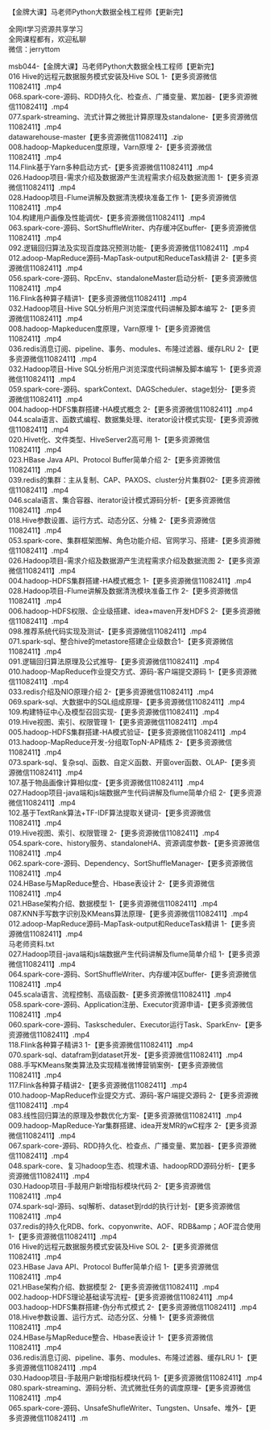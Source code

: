 【金牌大课】马老师Python大数据全栈工程师【更新完】

全网it学习资源共享学习<br>全网课程都有，欢迎私聊<br>微信：jerryttom<br>

msb044-【金牌大课】马老师Python大数据全栈工程师【更新完】<br> 016 Hive的远程元数据服务模式安装及Hive SOL 1-【更多资源微信11082411】.mp4<br> 068.spark-core-源码、RDD持久化、检查点、广播变量、累加器-【更多资源微信11082411】.mp4<br> 077.spark-streaming、流式计算之微批计算原理及standalone-【更多资源微信11082411】.mp4<br> datawarehouse-master【更多资源微信11082411】.zip<br> 008.hadoop-Mapkeducen度原理，Varn原埋 2-【更多资源微信11082411】.mp4<br> 114.Flink基于Yarn多种启动方式-【更多资源微信11082411】.mp4<br> 026.Hadoop项目-需求介绍及数据源产生流程需求介绍及数据流图 1-【更多资源微信11082411】.mp4<br> 028.Hadoop项目-Flume讲解及数据清洗模块准备工作 1-【更多资源微信11082411】.mp4<br> 104.构建用户画像及性能调优-【更多资源微信11082411】.mp4<br> 063.spark-core-源码、SortShuffleWriter、内存缓冲区buffer-【更多资源微信11082411】.mp4<br> 092.逻辑回归算法及实现百度路况预测功能-【更多资源微信11082411】.mp4<br> 012.adoop-MapReduce源码-MapTask-output和ReduceTask精讲 2-【更多资源微信11082411】.mp4<br> 056.spark-core-源码、RpcEnv、standaloneMaster启动分析-【更多资源微信11082411】.mp4<br> 116.Flink各种算子精讲1-【更多资源微信11082411】.mp4<br> 032.Hadoop项目-Hive SQL分析用户浏览深度代码讲解及脚本编写 2-【更多资源微信11082411】.mp4<br> 008.hadoop-Mapkeducen度原理，Varn原埋 1-【更多资源微信11082411】.mp4<br> 036.redis消息订阅、pipeline、事务、modules、布隆过滤器、缓存LRU 2-【更多资源微信11082411】.mp4<br> 032.Hadoop项目-Hive SQL分析用户浏览深度代码讲解及脚本编写 1-【更多资源微信11082411】.mp4<br> 059.spark-core-源码、sparkContext、DAGScheduler、stage划分-【更多资源微信11082411】.mp4<br> 004.hadoop-HDFS集群搭建-HA模式概念 2-【更多资源微信11082411】.mp4<br> 044.scala语言、函数式编程、数据集处理、iterator设计模式实现-【更多资源微信11082411】.mp4<br> 020.Hivet化、文件类型、HiveServer2高可用 1-【更多资源微信11082411】.mp4<br> 023.HBase Java API、Protocol Buffer简单介绍 2-【更多资源微信11082411】.mp4<br> 039.redis的集群：主从复制、CAP、PAXOS、cluster分片集群02-【更多资源微信11082411】.mp4<br> 046.scala语言、集合容器、iterator设计模式源码分析-【更多资源微信11082411】.mp4<br> 018.Hive参数设置、运行方式、动态分区、分桶 2-【更多资源微信11082411】.mp4<br> 053.spark-core、集群框架图解、角色功能介绍、官网学习、搭建-【更多资源微信11082411】.mp4<br> 026.Hadoop项目-需求介绍及数据源产生流程需求介绍及数据流图 2-【更多资源微信11082411】.mp4<br> 004.hadoop-HDFS集群搭建-HA模式概念 1-【更多资源微信11082411】.mp4<br> 028.Hadoop项目-Flume讲解及数据清洗模块准备工作 2-【更多资源微信11082411】.mp4<br> 006.hadoop-HDFS权限、企业级搭建、idea+maven开发HDFS 2-【更多资源微信11082411】.mp4<br> 098.推荐系统代码实现及测试-【更多资源微信11082411】.mp4<br> 071.spark-sql、整合hive的metastore搭建企业级数合1-【更多资源微信11082411】.mp4<br> 091.逻辑回归算法原理及公式推导-【更多资源微信11082411】.mp4<br> 010.hadoop-MapReduce作业提交方式、源码-客户端提交源码 1-【更多资源微信11082411】.mp4<br> 033.redis介绍及NIO原理介绍 2-【更多资源微信11082411】.mp4<br> 069.spark-sql、大数据中的SQL组成原理-【更多资源微信11082411】.mp4<br> 109.构建特征中心及模型召回实现-【更多资源微信11082411】.mp4<br> 019.Hive视图、索引、权限管理 1-【更多资源微信11082411】.mp4<br> 005.hadoop-HDFS集群搭建-HA模式验证-【更多资源微信11082411】.mp4<br> 013.hadoop-MapReduce开发-分组取TopN-AP精炼 2-【更多资源微信11082411】.mp4<br> 073.spark-sql、复杂sql、函数、自定义函数、开窗over函数、OLAP-【更多资源微信11082411】.mp4<br> 107.基于物品画像计算相似度-【更多资源微信11082411】.mp4<br> 027.Hadoop项目-java端和js端数据产生代码讲解及flume简单介绍 2-【更多资源微信11082411】.mp4<br> 102.基于TextRank算法+TF-IDF算法提取关键词-【更多资源微信11082411】.mp4<br> 019.Hive视图、索引、权限管理 2-【更多资源微信11082411】.mp4<br> 054.spark-core、history服务、standaloneHA、资源调度参数-【更多资源微信11082411】.mp4<br> 062.spark-core-源码、Dependency、SortShuffleManager-【更多资源微信11082411】.mp4<br> 024.HBase与MapReduce整合、Hbase表设计 2-【更多资源微信11082411】.mp4<br> 021.HBase架构介绍、数据模型 1-【更多资源微信11082411】.mp4<br> 087.KNN手写数字识别及KMeans算法原理-【更多资源微信11082411】.mp4<br> 012.adoop-MapReduce源码-MapTask-output和ReduceTask精讲 1-【更多资源微信11082411】.mp4<br> 马老师资料.txt<br> 027.Hadoop项目-java端和js端数据产生代码讲解及flume简单介绍 1-【更多资源微信11082411】.mp4<br> 064.spark-core-源码、SortShuffleWriter、内存缓冲区buffer-【更多资源微信11082411】.mp4<br> 045.scala语言、流程控制、高级函数-【更多资源微信11082411】.mp4<br> 058.spark-core-源码、Application注册、Executor资源申请-【更多资源微信11082411】.mp4<br> 060.spark-core-源码、Taskscheduler、Executor运行Task、SparkEnv-【更多资源微信11082411】.mp4<br> 118.Flink各种算子精讲3 1-【更多资源微信11082411】.mp4<br> 070.spark-sql、datafram到dataset开发-【更多资源微信11082411】.mp4<br> 088.手写KMeans聚类算法及实现精准微博营销案例-【更多资源微信11082411】.mp4<br> 117.Flink各种算子精讲2-【更多资源微信11082411】.mp4<br> 010.hadoop-MapReduce作业提交方式、源码-客户端提交源码 2-【更多资源微信11082411】.mp4<br> 083.线性回归算法的原理及参数优化方案-【更多资源微信11082411】.mp4<br> 009.hadoop-MapReduce-Yar集群搭建、idea开发MR的wC程序 2-【更多资源微信11082411】.mp4<br> 067.spark-core-源码、RDD持久化、检查点、广播变量、累加器-【更多资源微信11082411】.mp4<br> 048.spark-core、复习hadoop生态、梳理术语、hadoopRDD源码分析-【更多资源微信11082411】.mp4<br> 030.Hadoop项目-手敲用户新增指标模块代码 2-【更多资源微信11082411】.mp4<br> 074.spark-sql-源码、sql解析、dataset到rdd的执行计划-【更多资源微信11082411】.mp4<br> 037.redis的持久化RDB、fork、copyonwrite、AOF、RDB&amp;amp；AOF混合使用 1-【更多资源微信11082411】.mp4<br> 016 Hive的远程元数据服务模式安装及Hive SOL 2-【更多资源微信11082411】.mp4<br> 023.HBase Java API、Protocol Buffer简单介绍 1-【更多资源微信11082411】.mp4<br> 021.HBase架构介绍、数据模型 2-【更多资源微信11082411】.mp4<br> 002.hadoop-HDFS理论基础读写流程-【更多资源微信11082411】.mp4<br> 003.hadoop-HDFS集群搭建-伪分布式模式 2-【更多资源微信11082411】.mp4<br> 018.Hive参数设置、运行方式、动态分区、分桶 1-【更多资源微信11082411】.mp4<br> 024.HBase与MapReduce整合、Hbase表设计 1-【更多资源微信11082411】.mp4<br> 036.redis消息订阅、pipeline、事务、modules、布隆过滤器、缓存LRU 1-【更多资源微信11082411】.mp4<br> 030.Hadoop项目-手敲用户新增指标模块代码 1-【更多资源微信11082411】.mp4<br> 080.spark-streaming、源码分析、流式微批任务的调度原理-【更多资源微信11082411】.mp4<br> 065.spark-core-源码、UnsafeShufleWriter、Tungsten、Unsafe、堆外-【更多资源微信11082411】.m